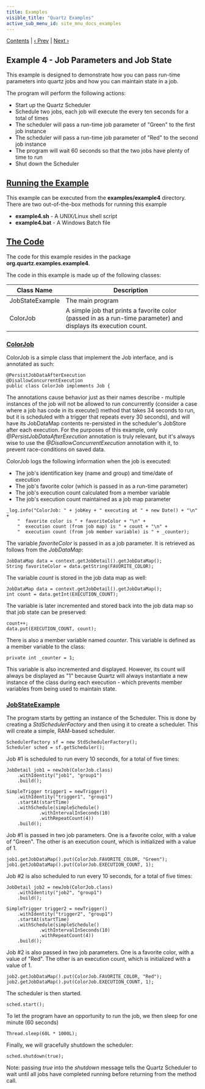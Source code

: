 ```yaml
---
title: Examples
visible_title: "Quartz Examples"
active_sub_menu_id: site_mnu_docs_examples
---
```

<div class="secNavPanel">
          <a href=".">Contents</a> |
	  <a href="Example3.md">&lsaquo;&nbsp;Prev</a> |
          <a href="Example5.md">Next&nbsp;&rsaquo;</a>
</div>

## Example 4 - Job Parameters and Job State

This example is designed to demonstrate how you can pass run-time parameters into quartz jobs and how you can maintain state in a job.

The program will perform the following actions:


+ Start up the Quartz Scheduler
+ Schedule two jobs, each job will execute the every ten seconds for a total of times
+ The scheduler will pass a run-time job parameter of "Green" to the first job instance
+ The scheduler will pass a run-time job parameter of "Red" to the second job instance
+ The program will wait 60 seconds so that the two jobs have plenty of time to run
+ Shut down the Scheduler




## [Running the Example](#Example4-RunningtheExample)
This example can be executed from the **examples/example4** directory.   There are two out-of-the-box methods for running this example


+ **example4.sh** - A UNIX/Linux shell script
+ **example4.bat** - A Windows Batch file



## [The Code](#Example4-TheCode)

The code for this example resides in the package **org.quartz.examples.example4**.   

The code in this example is made up of the following classes:

<table><thead>
<tr>
<th> Class Name </th>
<th> Description</th>
</tr>
</thead>

<tbody>
<tr>
<td> JobStateExample </td>
<td> The main program</td>
</tr>
<tr>
<td> ColorJob </td>
<td> A simple job that prints a favorite color (passed in as a run-time parameter) and displays its execution count.</td>
</tr>
</tbody></table>

### [ColorJob](#Example4-ColorJob)

ColorJob is a simple class that implement the Job interface, and is annotated as such:

<pre class="prettyprint highlight"><code class="language-java" data-lang="java">@PersistJobDataAfterExecution
@DisallowConcurrentExecution
public class ColorJob implements Job {
</code></pre>


The annotations cause behavior just as their names describe - multiple instances of the job will not be allowed to
run concurrently (consider a case where a job has code in its execute() method that takes 34 seconds to run, but it is
scheduled with a trigger that repeats every 30 seconds), and will have its JobDataMap contents re-persisted in the
scheduler's JobStore after each execution.  For the purposes of this example, only *@PersistJobDataAfterExecution*
annotation is truly relevant, but it's always wise to use the *@DisallowConcurrentExecution* annotation with
it, to prevent race-conditions on saved data.

ColorJob logs the following information when the job is executed:


+ The job's identification key (name and group) and time/date of execution
+ The job's favorite color (which is passed in as a run-time parameter)
+ The job's execution count calculated from a member variable
+ The job's execution count maintained as a job map parameter




<pre class="prettyprint highlight"><code class="language-java" data-lang="java">_log.info("ColorJob: " + jobKey + " executing at " + new Date() + "\n" +
    "  favorite color is " + favoriteColor + "\n" +
    "  execution count (from job map) is " + count + "\n" +
    "  execution count (from job member variable) is " + _counter);
</code></pre>


The variable *favoriteColor* is passed in as a job parameter.  It is retrieved as follows from the *JobDataMap*:


<pre class="prettyprint highlight"><code class="language-java" data-lang="java">JobDataMap data = context.getJobDetail().getJobDataMap();
String favoriteColor = data.getString(FAVORITE_COLOR);
</code></pre>


The variable *count* is stored in the job data map as well:


<pre class="prettyprint highlight"><code class="language-java" data-lang="java">JobDataMap data = context.getJobDetail().getJobDataMap();
int count = data.getInt(EXECUTION_COUNT);
</code></pre>


The variable is later incremented and stored back into the job data map so that job state can be preserved:


<pre class="prettyprint highlight"><code class="language-java" data-lang="java">count++;
data.put(EXECUTION_COUNT, count);
</code></pre>


There is also a member variable named *counter*.   This variable is defined as a member variable to the class:


<pre class="prettyprint highlight"><code class="language-java" data-lang="java">private int _counter = 1;
</code></pre>


This variable is also incremented and displayed.  However, its count will always be displayed as "1" because Quartz will always instantiate a new instance of the class during each execution - which prevents member variables from being used to maintain state.

### [JobStateExample ](#Example4-JobStateExample)
The program starts by getting an instance of the Scheduler.  This is done by creating a *StdSchedulerFactory* and then using it to create a scheduler.   This will create a simple, RAM-based scheduler.


<pre class="prettyprint highlight"><code class="language-java" data-lang="java">SchedulerFactory sf = new StdSchedulerFactory();
Scheduler sched = sf.getScheduler();
</code></pre>


Job #1 is scheduled to run every 10 seconds, for a total of five times:

<pre class="prettyprint highlight"><code class="language-java" data-lang="java">JobDetail job1 = newJob(ColorJob.class)
    .withIdentity("job1", "group1")
    .build();

SimpleTrigger trigger1 = newTrigger()
    .withIdentity("trigger1", "group1")
    .startAt(startTime)
    .withSchedule(simpleSchedule()
            .withIntervalInSeconds(10)
            .withRepeatCount(4))
    .build();
</code></pre>


Job #1 is passed in two job parameters.   One is a favorite color, with a value of "Green".  The other is an execution count, which is initialized with a value of 1.

<pre class="prettyprint highlight"><code class="language-java" data-lang="java">job1.getJobDataMap().put(ColorJob.FAVORITE_COLOR, "Green");
job1.getJobDataMap().put(ColorJob.EXECUTION_COUNT, 1);
</code></pre>


Job #2 is also scheduled to run every 10 seconds, for a total of five times:

<pre class="prettyprint highlight"><code class="language-java" data-lang="java">JobDetail job2 = newJob(ColorJob.class)
    .withIdentity("job2", "group1")
    .build();

SimpleTrigger trigger2 = newTrigger()
    .withIdentity("trigger2", "group1")
    .startAt(startTime)
    .withSchedule(simpleSchedule()
            .withIntervalInSeconds(10)
            .withRepeatCount(4))
    .build();
</code></pre>


Job #2 is also passed in two job parameters.   One is a favorite color, with a value of "Red".  The other is an execution count, which is initialized with a value of 1.

<pre class="prettyprint highlight"><code class="language-java" data-lang="java">job2.getJobDataMap().put(ColorJob.FAVORITE_COLOR, "Red");
job2.getJobDataMap().put(ColorJob.EXECUTION_COUNT, 1);
</code></pre>



The scheduler is then started.


<pre class="prettyprint highlight"><code class="language-java" data-lang="java">sched.start();
</code></pre>


To let the program have an opportunity to run the job, we then sleep for one minute (60 seconds)

<pre class="prettyprint highlight"><code class="language-java" data-lang="java">Thread.sleep(60L * 1000L);
</code></pre>


Finally, we will gracefully shutdown the scheduler:

<pre class="prettyprint highlight"><code class="language-java" data-lang="java">sched.shutdown(true);
</code></pre>


Note:  passing *true* into the *shutdown* message tells the Quartz Scheduler to wait until all jobs have completed running before returning from the method call.
